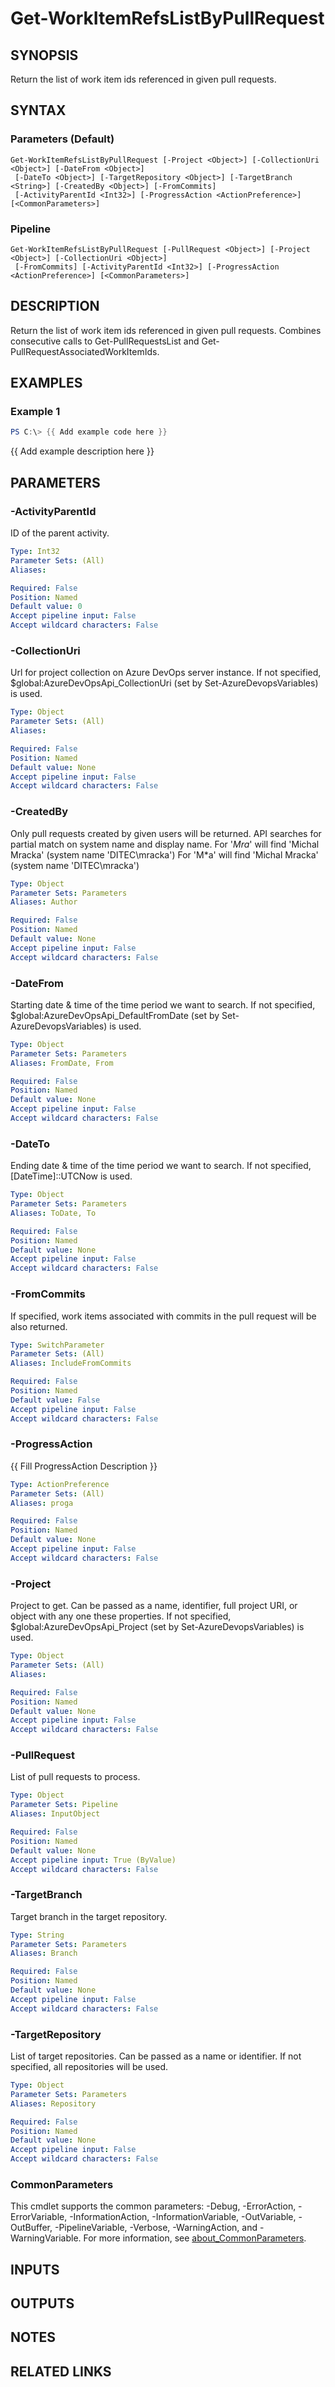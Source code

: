 ﻿---
external help file: AzureDevOpsApi-help.xml
Module Name: AzureDevOpsApi
online version:
schema: 2.0.0
---

# Get-WorkItemRefsListByPullRequest

## SYNOPSIS
Return the list of work item ids referenced in given pull requests.

## SYNTAX

### Parameters (Default)
```
Get-WorkItemRefsListByPullRequest [-Project <Object>] [-CollectionUri <Object>] [-DateFrom <Object>]
 [-DateTo <Object>] [-TargetRepository <Object>] [-TargetBranch <String>] [-CreatedBy <Object>] [-FromCommits]
 [-ActivityParentId <Int32>] [-ProgressAction <ActionPreference>] [<CommonParameters>]
```

### Pipeline
```
Get-WorkItemRefsListByPullRequest [-PullRequest <Object>] [-Project <Object>] [-CollectionUri <Object>]
 [-FromCommits] [-ActivityParentId <Int32>] [-ProgressAction <ActionPreference>] [<CommonParameters>]
```

## DESCRIPTION
Return the list of work item ids referenced in given pull requests.
Combines consecutive calls to Get-PullRequestsList and Get-PullRequestAssociatedWorkItemIds.

## EXAMPLES

### Example 1
```powershell
PS C:\> {{ Add example code here }}
```

{{ Add example description here }}

## PARAMETERS

### -ActivityParentId
ID of the parent activity.

```yaml
Type: Int32
Parameter Sets: (All)
Aliases:

Required: False
Position: Named
Default value: 0
Accept pipeline input: False
Accept wildcard characters: False
```

### -CollectionUri
Url for project collection on Azure DevOps server instance.
If not specified, $global:AzureDevOpsApi_CollectionUri (set by Set-AzureDevopsVariables) is used.

```yaml
Type: Object
Parameter Sets: (All)
Aliases:

Required: False
Position: Named
Default value: None
Accept pipeline input: False
Accept wildcard characters: False
```

### -CreatedBy
Only pull requests created by given users will be returned.
API searches for partial match on system name and display name.
For '*Mra*' will find 'Michal Mracka' (system name 'DITEC\mracka')
For 'M*a' will find 'Michal Mracka' (system name 'DITEC\mracka')

```yaml
Type: Object
Parameter Sets: Parameters
Aliases: Author

Required: False
Position: Named
Default value: None
Accept pipeline input: False
Accept wildcard characters: False
```

### -DateFrom
Starting date & time of the time period we want to search.
If not specified, $global:AzureDevOpsApi_DefaultFromDate (set by Set-AzureDevopsVariables) is used.

```yaml
Type: Object
Parameter Sets: Parameters
Aliases: FromDate, From

Required: False
Position: Named
Default value: None
Accept pipeline input: False
Accept wildcard characters: False
```

### -DateTo
Ending date & time of the time period we want to search.
If not specified, \[DateTime\]::UTCNow is used.

```yaml
Type: Object
Parameter Sets: Parameters
Aliases: ToDate, To

Required: False
Position: Named
Default value: None
Accept pipeline input: False
Accept wildcard characters: False
```

### -FromCommits
If specified, work items associated with commits in the pull request will be also returned.

```yaml
Type: SwitchParameter
Parameter Sets: (All)
Aliases: IncludeFromCommits

Required: False
Position: Named
Default value: False
Accept pipeline input: False
Accept wildcard characters: False
```

### -ProgressAction
{{ Fill ProgressAction Description }}

```yaml
Type: ActionPreference
Parameter Sets: (All)
Aliases: proga

Required: False
Position: Named
Default value: None
Accept pipeline input: False
Accept wildcard characters: False
```

### -Project
Project to get.
Can be passed as a name, identifier, full project URI, or object with any one
these properties.
If not specified, $global:AzureDevOpsApi_Project (set by Set-AzureDevopsVariables) is used.

```yaml
Type: Object
Parameter Sets: (All)
Aliases:

Required: False
Position: Named
Default value: None
Accept pipeline input: False
Accept wildcard characters: False
```

### -PullRequest
List of pull requests to process.

```yaml
Type: Object
Parameter Sets: Pipeline
Aliases: InputObject

Required: False
Position: Named
Default value: None
Accept pipeline input: True (ByValue)
Accept wildcard characters: False
```

### -TargetBranch
Target branch in the target repository.

```yaml
Type: String
Parameter Sets: Parameters
Aliases: Branch

Required: False
Position: Named
Default value: None
Accept pipeline input: False
Accept wildcard characters: False
```

### -TargetRepository
List of target repositories.
Can be passed as a name or identifier.
If not specified, all repositories will be used.

```yaml
Type: Object
Parameter Sets: Parameters
Aliases: Repository

Required: False
Position: Named
Default value: None
Accept pipeline input: False
Accept wildcard characters: False
```

### CommonParameters
This cmdlet supports the common parameters: -Debug, -ErrorAction, -ErrorVariable, -InformationAction, -InformationVariable, -OutVariable, -OutBuffer, -PipelineVariable, -Verbose, -WarningAction, and -WarningVariable. For more information, see [about_CommonParameters](http://go.microsoft.com/fwlink/?LinkID=113216).

## INPUTS

## OUTPUTS

## NOTES

## RELATED LINKS
